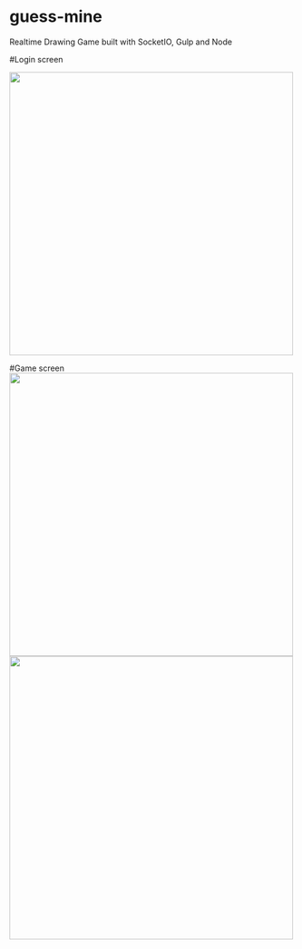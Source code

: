 # guess-mine
Realtime Drawing Game built with SocketIO, Gulp and Node

#Login screen

<img width="500" src="https://user-images.githubusercontent.com/59558363/83370029-1bfd7100-a3f9-11ea-8a4d-3a0c5100b7bc.png"></img>

#Game screen
<img width="500" src="https://user-images.githubusercontent.com/59558363/83370180-90d0ab00-a3f9-11ea-9076-685f47240266.png"></img>
<img width="500" src="https://user-images.githubusercontent.com/59558363/83370215-aa71f280-a3f9-11ea-82d2-4d5d55e1fcc5.png"></img>
